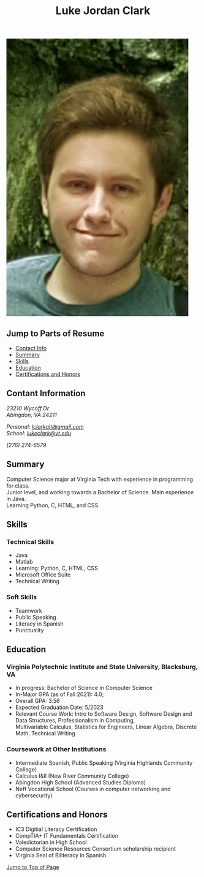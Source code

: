<!DOCTYPE html>
<html lang="en">
	<head>
		<title>Luke Clark's Resume</title>
		<meta charset="utf-8">
 		<link rel="stylesheet" type="text/css" href="css/resumestyle.css">
	</head>
	<body>
		<div class="banner">
			<div  class="banner-divisions">
				<header>
					<h1 id="title">Luke Jordan Clark</h1>
				</header>
				<img src="https://github.com/lukejordanclark/lukejordanclark.github.io/blob/main/photoForResumeLukeClark.jpeg" alt="photo-of-myself">
			</div>
			<div id="parts-of-resume" class="banner-divisions">
				<h2 class="navigation">Jump to Parts of Resume</h2>
				<nav>
					<ul>
						<li><a href="#contact-info">Contact Info</a></li>
						<li><a href="#summary">Summary</a></li>
						<li><a href="#skills">Skills</a></li>
						<li><a href="#education">Education</a></li>
						<li><a href=#honors-and-certifications>Certifications and Honors</a></li>
					</ul>
				</nav>
			</div>
		</div>
		<div class="body-of-resume">
			<section id="contact-info" class="resume-section">
				<h2 class="section-header">Contant Information</h2>
				<address class="address">
					<p class="address">
						<span class="street">23210 Wycoff Dr.<br></span>
						<span class="city">Abingdon, VA 24211</span>
					</p>
				</address>
				<address class="email">
					Personal: <a href="mailto:lclarkalt@gmail.com">lclarkalt@gmail.com</a>
				</address>
				<address class="email">
					School: <a href="mailto:lukeclark@vt.edu">lukeclark@vt.edu</a>
				</address>
				<address class="phone-number">
					<p id="cellphone-number">(276) 274-6579</p>
				</address>				
			</section>
			<section id="summary" class="resume-section">
				<h2 class="section-header">Summary</h2>
				<p>Computer Science major at Virginia Tech with experience in programming for class.<br>Junior level, and working towards a Bachelor of Science. Main experience in Java.<br> Learning Python, C, HTML, and CSS</p>
			</section>
			<section id="skills" class="resume-section">
				<h2 class="section-header">Skills</h2>
				<div id="technical-skills" class="list-divisions">
					<h3 class="section-subheader">Technical Skills</h3>
					<ul>
						<li>Java</li>			
						<li>Matlab</li>
						<li>Learning: Python, C, HTML, CSS</li>
						<li>Microsoft Office Suite</li>
						<li>Technical Writing</li>
					</ul>
				</div>
				<div id="soft-skills" class="list-divisions">
					<h3 class="section-subheader">Soft Skills</h3>
					<ul>
						<li>Teamwork</li>
						<li>Public Speaking</li>
						<li>Literacy in Spanish</li>
						<li>Punctuality</li>
					</ul>
				</div>
			</section>
			<section id="education" class="resume-section">
				<h2 class="section-header">Education</h2>
					<div id="vt-education" class="list-divisions">
						<h3 class="section-subheader">Virginia Polytechnic Institute and State University, Blacksburg, VA</h3>
						<ul id="vt">
							<li>In progress: Bachelor of Science in Computer Science</li>
							<li id="in-major-gpa" class="gpa">In-Major GPA (as of Fall 2021): 4.0;</li>
							<li id="overall-gpa" class="gpa">Overall GPA: 3.56</li>
							<li>Expected Graduation Date: 5/2023</li>
							<li>Relevant Course Work: Intro to Software Design, Software Design and Data Structures, Professionalism in Computing,<br>Multivariable Calculus, Statistics for Engineers, Linear Algebra, Discrete Math, Technical Writing</li>
						</ul>
					</div>
					<div id="other-institutions" class="list-divisions">
						<h3 class="section-subheader">Coursework at Other Institutions</h3>
						<ul>
							<li>Intermediate Spanish, Public Speaking (Virginia Highlands Community College)</li>
							<li>Calculus I&II (New River Community College)</li>
							<li id="high-school">Abingdon High School (Advanced Studies Diploma)</li>
							<li id="vocational-school">Neff Vocational School (Courses in computer networking and cybersecurity)</li>
						</ul>
					</div>
			</section>
			<section id="honors-and-certifications" class="resume-section">
				<h2 class="section-header">Certifications and Honors</h2>
				<ul>
					<li class="certifications">IC3 Digitial Literacy Certification</li>
					<li class="certifications">CompTIA+ IT Fundamentals Certification</li>
					<li class="honors">Valedictorian in High School</li>
					<li class="honors">Computer Science Resources Consortium scholarship recipient</li>
					<li class="certifications">Virginia Seal of Biliteracy in Spanish</li>
				</ul>
			</section>			
		</div>
		<a href="#contact-info">Jump to Top of Page</a>
	</body>
</html>
